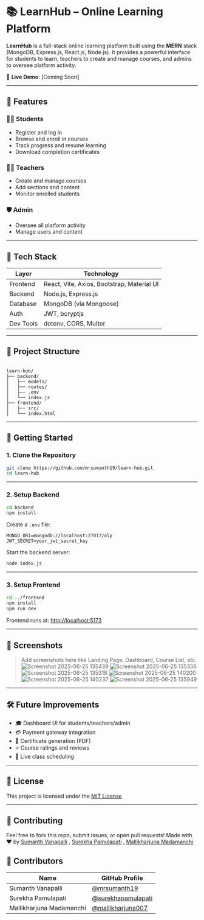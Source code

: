 # 📚 LearnHub – Online Learning Platform

**LearnHub** is a full-stack online learning platform built using the **MERN** stack (MongoDB, Express.js, React.js, Node.js). It provides a powerful interface for students to learn, teachers to create and manage courses, and admins to oversee platform activity.

🔗 **Live Demo**: [Coming Soon]

---

## 🚀 Features

### 👨‍🎓 Students
- Register and log in
- Browse and enroll in courses
- Track progress and resume learning
- Download completion certificates

### 👨‍🏫 Teachers
- Create and manage courses
- Add sections and content
- Monitor enrolled students

### 🛡️ Admin
- Oversee all platform activity
- Manage users and content

---

## 🧰 Tech Stack

| Layer       | Technology                            |
|-------------|----------------------------------------|
| Frontend    | React, Vite, Axios, Bootstrap, Material UI |
| Backend     | Node.js, Express.js                   |
| Database    | MongoDB (via Mongoose)                |
| Auth        | JWT, bcryptjs                         |
| Dev Tools   | dotenv, CORS, Multer                  |

---

## 📁 Project Structure

```

learn-hub/
├── backend/
│   ├── models/
│   ├── routes/
│   ├── .env
│   └── index.js
├── frontend/
│   ├── src/
│   └── index.html

````

---

## 🔧 Getting Started

### 1. Clone the Repository

```bash
git clone https://github.com/mrsumanth19/learn-hub.git
cd learn-hub
````

---

### 2. Setup Backend

```bash
cd backend
npm install
```

Create a `.env` file:

```env
MONGO_URI=mongodb://localhost:27017/olp
JWT_SECRET=your_jwt_secret_key
```

Start the backend server:

```bash
node index.js
```

---

### 3. Setup Frontend

```bash
cd ../frontend
npm install
npm run dev
```

Frontend runs at: [http://localhost:5173](http://localhost:5173)

---

## 📸 Screenshots

> Add screenshots here like Landing Page, Dashboard, Course List, etc.
![Screenshot 2025-06-25 135439](https://github.com/user-attachments/assets/846806ec-3879-4d1b-a082-b6746d0ed486)
![Screenshot 2025-06-25 135356](https://github.com/user-attachments/assets/6c379c01-ee04-483d-b403-0320b4e91f22)
![Screenshot 2025-06-25 135318](https://github.com/user-attachments/assets/a14eb3f9-d4be-41ed-973d-be9859f938e2)
> ![Screenshot 2025-06-25 140200](https://github.com/user-attachments/assets/a8e30a41-1353-46fa-bcf7-fe42113ea929)
![Screenshot 2025-06-25 140237](https://github.com/user-attachments/assets/3d6afcff-a9ca-499e-8519-dfc094936ab2)
![Screenshot 2025-06-25 135949](https://github.com/user-attachments/assets/18bca558-cbf4-4948-83fc-400f7c733304)


---

## 🛠 Future Improvements

* 🎓 Dashboard UI for students/teachers/admin
* 💳 Payment gateway integration
* 🧾 Certificate generation (PDF)
* ⭐ Course ratings and reviews
* 📅 Live class scheduling

---

## 📜 License

This project is licensed under the [MIT License](LICENSE)

---

## 🙌 Contributing

Feel free to fork this repo, submit issues, or open pull requests!
Made with ❤️ by [Sumanth Vanapalli](https://github.com/mrsumanth19) , [Surekha Pamulapati](https://github.com/surekhapamulapati) , [Mallikharjuna Madamanchi](chowdharymallikarjun@gmail.com)

## 👥 Contributors

| Name                    | GitHub Profile |
|-------------------------|----------------|
| Sumanth Vanapalli       | [@mrsumanth19](https://github.com/mrsumanth19) |
| Surekha Pamulapati      | [@surekhapamulapati](https://github.com/surekhapamulapati) |
| Mallikharjuna Madamanchi| [@mallikharjuna007](https://github.com/mallikharjuna007) |


